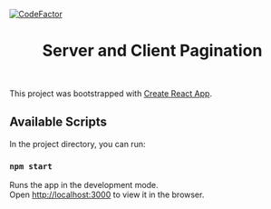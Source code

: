 [![CodeFactor](https://www.codefactor.io/repository/github/bartek-figat/server-and-client-pagination/badge)](https://www.codefactor.io/repository/github/bartek-figat/server-and-client-pagination)

<h1 align="center"> Server and Client Pagination </h1> <br>

This project was bootstrapped with [Create React App](https://github.com/facebook/create-react-app).

## Available Scripts

In the project directory, you can run:

### `npm start`

Runs the app in the development mode.<br />
Open [http://localhost:3000](http://localhost:3000) to view it in the browser.
